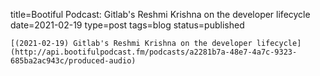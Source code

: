 
title=Bootiful Podcast: Gitlab's Reshmi Krishna on the developer lifecycle
date=2021-02-19
type=post
tags=blog
status=published
~~~~~~
[(2021-02-19) Gitlab's Reshmi Krishna on the developer lifecycle](http://api.bootifulpodcast.fm/podcasts/a2281b7a-48e7-4a7c-9323-685ba2ac943c/produced-audio) 
            